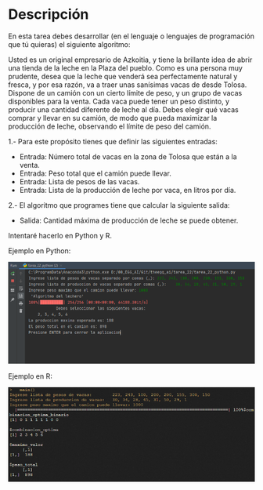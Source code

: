 # Descripción

En esta tarea debes desarrollar (en el lenguaje o lenguajes de programación que tú quieras) el siguiente algoritmo:

Usted es un original empresario de Azkoitia, y tiene la brillante idea de abrir una tienda de la leche en la Plaza del pueblo. Como es una persona muy prudente, desea que la leche que venderá sea perfectamente natural y fresca, y por esa razón, va a traer unas sanísimas vacas de desde Tolosa. Dispone de un camión con un cierto límite de peso, y un grupo de vacas disponibles para la venta. Cada
vaca puede tener un peso distinto, y producir una cantidad diferente de leche al día. Debes elegir qué vacas comprar y llevar en su camión, de modo que pueda maximizar la producción de leche, observando el límite de peso del camión.

1.- Para este propósito tienes que definir las siguientes entradas:

* Entrada: Número total de vacas en la zona de Tolosa que están a la venta.
* Entrada: Peso total que el camión puede llevar.
* Entrada: Lista de pesos de las vacas.
* Entrada: Lista de la producción de leche por vaca, en litros por día.

2.- El algoritmo que programes tiene que calcular la siguiente salida:
* Salida: Cantidad máxima de producción de leche se puede obtener.

Intentaré hacerlo en Python y R.

Ejemplo en Python:

![](https://raw.githubusercontent.com/Jazielinho/theegg_ai/master/tarea_22/ejemplo_python.PNG)



Ejemplo en R:

![](https://raw.githubusercontent.com/Jazielinho/theegg_ai/master/tarea_22/ejemplo_R.PNG)

